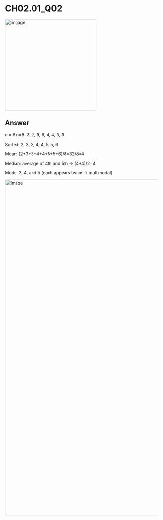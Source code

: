 # CH02.01_Q02

<img width="300" height="300" alt="imgage" src="https://github.com/user-attachments/assets/6eaf6b9a-f046-4b0c-a47f-853ee04711be" />

## Answer
𝑛 = 8
n=8: 3, 2, 5, 6, 4, 4, 3, 5

Sorted: 2, 3, 3, 4, 4, 5, 5, 6

Mean: (2+3+3+4+4+5+5+6)/8=32/8=4

Median: average of 4th and 5th → (4+4)/2=4

Mode: 3, 4, and 5 (each appears twice → multimodal)

<img width="1723" height="1106" alt="Image" src="https://github.com/user-attachments/assets/239cddec-e7d5-4971-af22-cd3cb6abc218" />



